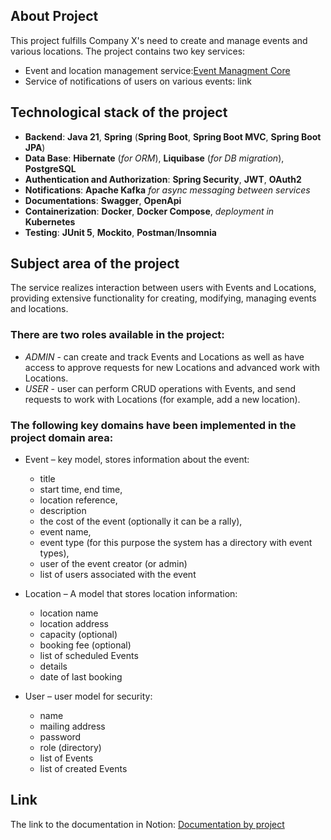 ## About Project
This project fulfills Company X's need to create and manage events and various locations.
The project contains two key services:
* Event and location management service:[Event Managment Core](https://github.com/MrNikaMilon/event-manager-core)
* Service of notifications of users on various events: link

## Technological stack of the project
* **Backend**: **Java 21**, **Spring** (**Spring Boot**, **Spring Boot MVC**, **Spring Boot JPA**)
* **Data Base**: **Hibernate** (*for ORM*), **Liquibase** (*for DB migration*), **PostgreSQL**
* **Authentication and Authorization**: **Spring Security**, **JWT**, **OAuth2**
* **Notifications**: **Apache Kafka** *for async messaging between services*
* **Documentations**: **Swagger**, **OpenApi**
* **Containerization**: **Docker**, **Docker Compose**, *deployment in* **Kubernetes**
* **Testing**: **JUnit 5**, **Mockito**, **Postman**/**Insomnia**

## Subject area of the project
The service realizes interaction between users with Events and Locations, providing extensive functionality for creating, modifying, managing events and locations.
  
### There are two roles available in the project:
  *	*ADMIN* - can create and track Events and Locations as well as have access to approve requests for new Locations and advanced work with Locations.
  *	*USER* - user can perform CRUD operations with Events, and send requests to work with Locations (for example, add a new location).

### The following key domains have been implemented in the project domain area:
*	Event – key model, stores information about the event: 
    * title
    * start time, end time,
    * location reference,
    * description
    * the cost of the event (optionally it can be a rally),
    * event name,
    * event type (for this purpose the system has a directory with event types),
    * user of the event creator (or admin)
    * list of users associated with the event
      
*	Location – A model that stores location information:
    * location name
    * location address
    * capacity (optional)
    * booking fee (optional)
    * list of scheduled Events
    * details
    * date of last booking
 
* User – user model for security:
    * name
    * mailing address
    * password
    * role (directory)
    * list of Events
    * list of created Events
      
## Link
The link to the documentation in Notion: [Documentation by project](https://agate-farm-07d.notion.site/Event-service-App-176bc1405ef38068a4dec4bdb47037da?pvs=4)

